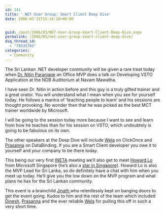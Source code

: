 ```yaml
---
id: 141
title: '.NET User Group: Smart Client Deep Dive'
date: 2006-03-31T15:16:18+00:00


guid: /post/2006/03/NET-User-Group-Smart-Client-Deep-Dive.aspx
permalink: /2006/03/net-user-group-smart-client-deep-dive/
dsq_thread_id:
  - "78535782"
categories:
  - Community
---
```

<p>The Sri Lankan .NET developer community will be given a rare treat today when <a href="http://www.maestros.net/pages/Mgmt%20Profile1.asp">Dr. Nitin Paranjape</a>&nbsp;an Office MVP does a talk on Developing VSTO Application at the NDB Auditorium at Navam Mawatha. </p>
<p>I have seen Dr. Nitin in action before and this guy is a truly gifted trainer and a great orator.&nbsp;You will understand what I mean when you see for yourself today.&nbsp;He follows a mantra of &lsquo;teaching people to learn&rsquo; and his sessions are thought provoking. No wonder then that he was picked as the best MCT trainer worldwide by Microsoft.</p>
<p>I will be going to the session today more because I want to see and learn from how he teaches than for his session on VSTO, which undoubtely is going to be fabulous on its own.</p>
<p>The other speakers at the Deep Dive will include <a href="http://welasharp.net/">Wela</a> on ClickOnce and <a href="http://thedeveloper.blogspot.com/">Prasanna</a> on DataBinding. If you are a Smart Client developer you owe it to yourself and your company to be there today.</p>
<p>This being our very first <a href="http://www.ineta.org/">INETA</a> meeting we&rsquo;ll also get to meet <a href="http://thespoke.net/blogs/howard">Howard Lo</a> from Microsoft Singapore (he&rsquo;s also a <a href="http://ch5.mediacorptv.com/eyeforaguy2/bios_howard.htm">star in Singapore</a>). Howard Lo is also the MVP Lead for Sri Lanka, so do definitely have a chat with him when you meet up today. He&rsquo;ll give you the low down on the MVP program and what plans he has for the Sri Lankan community.</p>
<p>This event is a brainchild <a href="http://jinath.weblogs.us/">Jinath </a>who relentlessly kept on banging doors to get the event going. Kudos to him and the rest of the team which included <a href="http://spaces.msn.com/members/dineshpriyankara">Dinesh</a>, <a href="http://thedeveloper.blogspot.com/">Prasanna</a> and the ever reliable <a href="http://welasharp.net/">Wela</a> for pulling this off in such a very short time.</p>